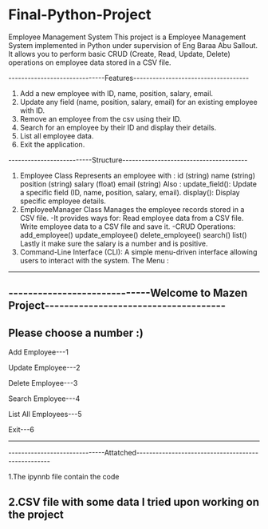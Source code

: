 # Final-Python-Project
Employee Management System
This project is a Employee Management System implemented in Python under supervision of Eng Baraa Abu Sallout. 
It allows you to perform basic CRUD (Create, Read, Update, Delete) operations on employee data stored in a CSV file. 


------------------------------Features------------------------------------
1) Add a new employee with ID, name, position, salary, email.
2) Update any field (name, position, salary, email) for an existing employee with ID.
3) Remove an employee from the csv using their ID.
4) Search for an employee by their ID and display their details.
5) List all employee data.
6) Exit the application.


--------------------------Structure---------------------------------------
1. Employee Class
Represents an employee with :
id (string)
name (string)
position (string)
salary (float)
email (string)
Also :
update_field(): Update a specific field (ID, name, position, salary, email).
display(): Display specific employee details.
2. EmployeeManager Class
Manages the employee records stored in a CSV file.
-It provides ways for:
Read employee data from a CSV file.
Write employee data to a CSV file and save it.
-CRUD Operations:
add_employee()
update_employee()
delete_employee()
search()
list()
Lastly it make sure the salary is a number and is positive.
3. Command-Line Interface (CLI):
A simple menu-driven interface allowing users to interact with the system.
The Menu :


------------------------------------------------------------------------------------------
-----------------------------Welcome to Mazen Project-------------------------------------
------------------------------------------------------------------------------------------

Please choose a number :)
------------------------------------------------------------------------------------------
Add Employee---1

Update Employee---2

Delete Employee---3

Search Employee---4

List All Employees---5

Exit---6

------------------------------------------------------------------------------------------


------------------------------Attatched---------------------------------------------------


1.The ipynnb file contain the code

2.CSV file with some data I tried upon working on the project
------------------------------------------------------------------------------------------
